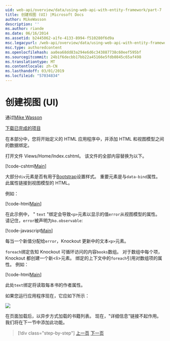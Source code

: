 ```yaml
---
uid: web-api/overview/data/using-web-api-with-entity-framework/part-7
title: 创建视图 (UI) |Microsoft Docs
author: MikeWasson
description: ''
ms.author: riande
ms.date: 06/16/2014
ms.assetid: b2445062-a1fe-4133-8994-f510280f6d9a
msc.legacyurl: /web-api/overview/data/using-web-api-with-entity-framework/part-7
msc.type: authoredcontent
ms.openlocfilehash: aa0ea68dd83a294e6d6c343887738c60eef595bf
ms.sourcegitcommit: 24b1f6decbb17bb22a45166e5fdb0845c65af498
ms.translationtype: MT
ms.contentlocale: zh-CN
ms.lasthandoff: 03/01/2019
ms.locfileid: "57034834"
---
```

<a name="create-the-view-ui"></a>创建视图 (UI)
====================
通过[Mike Wasson](https://github.com/MikeWasson)

[下载已完成的项目](https://github.com/MikeWasson/BookService)

在本部分中，您将开始定义的 HTML 应用程序中，并添加 HTML 和视图模型之间的数据绑定。

打开文件 Views/Home/Index.cshtml。 该文件的全部内容替换为以下。

[!code-cshtml[Main](part-7/samples/sample1.cshtml)]

大部分`div`元素是否有用于[Bootstrap](http://getbootstrap.com/)设置样式。 重要元素是与`data-bind`属性。 此属性链接到视图模型的 HTML。

例如：

[!code-html[Main](part-7/samples/sample2.html)]

在此示例中， &quot; `text` &quot;绑定会导致`<p>`元素以显示的值`error`从视图模型的属性。 请记住，`error`被声明为`ko.observable`:

[!code-javascript[Main](part-7/samples/sample3.js)]

每当一个新值分配给`error`，Knockout 更新中的文本`<p>`元素。

`foreach`绑定告知 Knockout 可循环访问的内容`books`数组。 对于数组中每个项，Knockout 都创建一个新&lt;li&gt;元素。 绑定的上下文中的`foreach`引用对数组项的属性。 例如：

[!code-html[Main](part-7/samples/sample4.html)]

此处`text`绑定将读取每本书的作者属性。

如果您运行应用程序现在，它应如下所示：

![](part-7/_static/image1.png)

在页面加载后，以异步方式加载的书籍列表。 现在，&quot;详细信息&quot;链接不起作用。 我们将在下一节中添加此功能。

> [!div class="step-by-step"]
> [上一页](part-6.md)
> [下一页](part-8.md)
